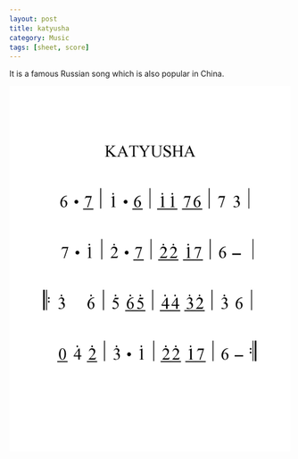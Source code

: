 ```yaml
---
layout: post
title: katyusha
category: Music
tags: [sheet, score]
---
```


It is a famous Russian song which is also popular in China.

<img src="/scores/katyusha.jpg" style="max-width:100%;" alt="katyusha" />
